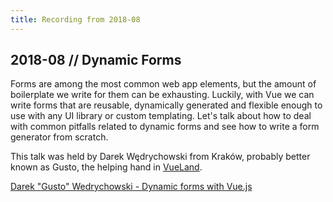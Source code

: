 ```yaml
---
title: Recording from 2018-08
---
```


## 2018-08 // Dynamic Forms

Forms are among the most common web app elements, but the amount of boilerplate we write for them can be exhausting. Luckily, with Vue we can write forms that are reusable, dynamically generated and flexible enough to use with any UI library or custom templating. Let's talk about how to deal with common pitfalls related to dynamic forms and see how to write a form generator from scratch.

This talk was held by Darek Wędrychowski from Kraków, probably better known as Gusto, the helping hand in [VueLand](https://chat.vuejs.org).

<ClientOnly><youtube video-id="HXhjTcM7Xe0" /></ClientOnly>

[Darek "Gusto" Wedrychowski - Dynamic forms with Vue.js](https://www.youtube.com/watch?v=HXhjTcM7Xe0)

